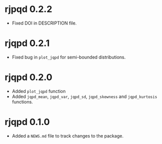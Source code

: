 # rjpqd 0.2.2

* Fixed DOI in DESCRIPTION file.

# rjqpd 0.2.1

* Fixed bug in `plot_jqpd` for semi-bounded distributions.

# rjqpd 0.2.0

* Added `plot_jqpd` function
* Added `jqpd_mean`, `jqpd_var`, `jqpd_sd`, `jqpd_skewness` and `jqpd_kurtosis`
functions.

# rjqpd 0.1.0

* Added a `NEWS.md` file to track changes to the package.
